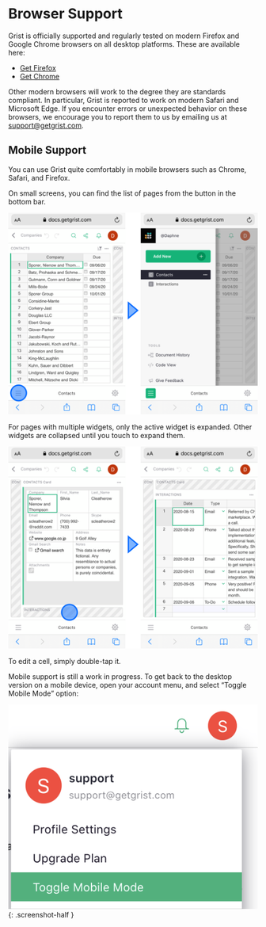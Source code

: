# Browser Support

Grist is officially supported and regularly tested on modern Firefox and Google Chrome browsers on
all desktop platforms. These are available here:

- <a href="https://www.mozilla.org/en-US/firefox/new/">Get Firefox</a>
- <a href="https://www.google.com/chrome/">Get Chrome</a>

Other modern browsers will work to the degree they are standards compliant. In particular, Grist
is reported to work on modern Safari and Microsoft Edge. If you encounter errors or unexpected
behavior on these browsers, we encourage you to report them to us by emailing us at <support@getgrist.com>.

## Mobile Support

You can use Grist quite comfortably in mobile browsers such as Chrome, Safari, and Firefox.

On small screens, you can find the list of pages from the button in the bottom bar.

*![Grist on mobile](images/newsletters/2021-02/mobile-pages.png)*

For pages with multiple widgets, only the active widget is expanded. Other widgets are collapsed until you touch to expand them.

*![Expanding widgets](images/newsletters/2021-02/mobile-widgets.png)*

To edit a cell, simply double-tap it.

Mobile support is still a work in progress. To get back to the desktop version on a mobile device, open your account menu, and select “Toggle Mobile Mode” option:

*![Toggle mobile mode](images/toggle-mobile-mode.png)*
{: .screenshot-half }
